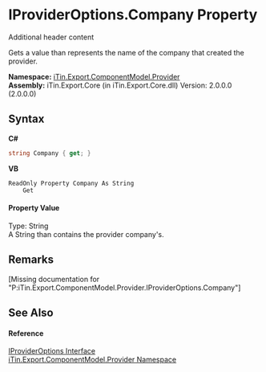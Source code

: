 # IProviderOptions.Company Property 
Additional header content 

Gets a value than represents the name of the company that created the provider.

**Namespace:**&nbsp;<a href="N_iTin_Export_ComponentModel_Provider">iTin.Export.ComponentModel.Provider</a><br />**Assembly:**&nbsp;iTin.Export.Core (in iTin.Export.Core.dll) Version: 2.0.0.0 (2.0.0.0)

## Syntax

**C#**<br />
``` C#
string Company { get; }
```

**VB**<br />
``` VB
ReadOnly Property Company As String
	Get
```


#### Property Value
Type: String<br />A String than contains the provider company's.

## Remarks
\[Missing <remarks> documentation for "P:iTin.Export.ComponentModel.Provider.IProviderOptions.Company"\]

## See Also


#### Reference
<a href="T_iTin_Export_ComponentModel_Provider_IProviderOptions">IProviderOptions Interface</a><br /><a href="N_iTin_Export_ComponentModel_Provider">iTin.Export.ComponentModel.Provider Namespace</a><br />